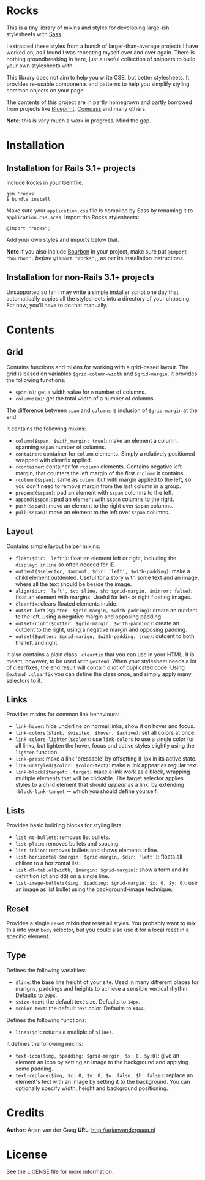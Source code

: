 # Rocks

This is a tiny library of mixins and styles for developing large-ish stylesheets with [Sass][].

I extracted these styles from a bunch of larger-than-average projects I have worked on, as I found I was repeating myself over and over again. There is nothing groundbreaking in here, just a useful collection of snippets to build your own stylesheets with.

This library does not aim to help you write CSS, but better stylesheets. It provides re-usable components and patterns to help you simplify styling common objects on your page.

The contents of this project are in partly homegrown and partly borrowed from projects like [Blueprint][], [Compass][] and many others.

**Note**: this is very much a work in progress. Mind the gap.

# Installation 

## Installation for Rails 3.1+ projects

Include Rocks in your Gemfile:

    gem 'rocks'
	$ bundle install

Make sure your `application.css` file is compiled by Sass by renaming it to `application.css.scss`. Import the Rocks stylesheets:

    @import "rocks";

Add your own styles and imports below that.

**Note** if you also include [Bourbon][] in your project, make sure put `@import "bourbon";` _before_ `@import "rocks";`, as per its installation instructions.

## Installation for non-Rails 3.1+ projects

Unsupported so far. I may write a simple installer script one day that automatically copies all the stylesheets into a directory of your choosing. For now, you'll have to do that manually.

# Contents

## Grid

Contains functions and mixins for working with a grid-based layout. The grid is based on variables `$grid-column-width` and `$grid-margin`. It provides the following functions:

* `span(n)`: get a width value for `n` number of columns.
* `columns(n)`: get the total width of a number of columns.

The difference between `span` and `columns` is inclusion of `$grid-margin` at the end.

It contains the following mixins:

* `column($span, $with_margin: true)`: make an element a column, spanning `$span` number of columns.
* `container`: container for `column` elements. Simply a relatively positioned wrapped with clearfix applied.
* `rcontainer`: container for `rcolumn` elements. Contains negative left margin, that counters the left margin of the first `rcolumn` it contains.
* `rcolumn($span)`: same as `column` but with margin applied to the left, so you don't need to remove margin from the last column in a group.
* `prepend($span)`: pad an element with `$span` columns to the left.
* `append($span)`: pad an element with `$span` columns to the right.
* `push($span)`: move an element to the right over `$span` columns.
* `pull($span)`: move an element to the left over `$span` columns.

## Layout

Contains simple layout helper mixins:

* `float($dir: 'left')`: float en element left or right, including the `display: inline` so often needed for IE.
* `outdent($selector, $amount, $dir: 'left', $with-padding)`: make a child element outdented. Useful for a story with some text and an image, where all the text should be beside the image.
* `align($dir: 'left', $v: $line, $h: $grid-margin, $mirror: false)`: float an element with margins. Useful for left- or right floating images.
* `clearfix`: clears floated elements inside.
* `outset-left($gutter: $grid-margin, $with-padding)`: create an outdent to the left, using a negative margin and opposing padding.
* `outset-right($gutter: $grid-margin, $with-padding)`: create an outdent to the right, using a negative margin and opposing padding.
* `outset($gutter: $grid-marign, $with-padding: true)`: outdent to both the left and right.

It also contains a plain class `.clearfix` that you can use in your HTML. It is meant, however, to be used with `@extend`. When your stylesheet needs a lot of clearfixes, the end result will contain _a lot_ of duplicated code. Using `@extend .clearfix` you can define the class once, and simply apply many selectors to it.

## Links

Provides mixins for common link behaviours:

* `link-hover`: hide underline on normal links, show it on hover and focus.
* `link-colors($link, $visited, $hover, $active)`: set all colors at once.
* `link-colors-lighten($color)`: use `link-colors` to use a single color for all links, but lighten the hover, focus and active styles slightly using the `lighten` function.
* `link-press`: make a link 'pressable' by offsetting it 1px in its active state.
* `link-unstyled($color: $color-text)`: make a link appear as regular text.
* `link-block($target: .target)` make a link work as a block, wrapping multiple elements that will be clickable. The target selector applies styles to a child element that should _appear_ as a link, by extending `.block-link-target` -- which you should define yourself.

## Lists

Provides basic building blocks for styling lists:

* `list-no-bullets`: removes list bullets.
* `list-plain`: removes bullets and spacing.
* `list-inline`: removes bullets and shows elements inline.
* `list-horizontal($margin: $grid-margin, $dir: 'left')`: floats all chilren to a horizontal list.
* `list-dl-table($width, $margin: $grid-margin)`: show a term and its definition (dt and dd) on a single line.
* `list-image-bullets($img, $padding: $grid-margin, $x: 0, $y: 0)`: use an image as list bullet using the background-image technique.

## Reset

Provides a single `reset` mixin that reset all styles. You probably want to mix this into your `body` selector, but you could also use it for a local reset in a specific element.

## Type

Defines the following variables:

* `$line`: the base line height of your site. Used in many different places for marigns, paddings and heights to achieve a sensible vertical rhythm. Defaults to `20px`.
* `$size-text`: the default text size. Defaults to `14px`.
* `$color-text`: the default text color. Defaults to `#444`.

Defines the following functions:

* `lines($n)`: returns a mutliple of `$lines`.

It defines the following mixins:

* `text-icon($img, $padding: $grid-margin, $x: 0, $y:0)`: give an element an icon by setting an image to the background and applying some padding.
* `text-replace($img, $x: 0, $y: 0, $w: false, $h: false)`: replace an element's text with an image by setting it to the background. You can optionally specify width, height and background positioning.

# Credits

**Author**: Arjan van der Gaag
**URL**: http://arjanvandergaag.nl

# License

See the LICENSE file for more information.

[Sass]: http://sass-lang.com
[Compass]: http://compass-style.org
[Blueprint]: http://blueprintcss.org
[Bourbon]: https://github.com/thoughbot/bourbon
